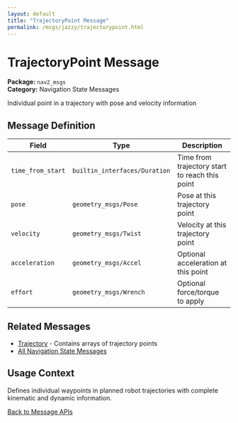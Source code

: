 ```yaml
---
layout: default
title: "TrajectoryPoint Message"
permalink: /msgs/jazzy/trajectorypoint.html
---
```


# TrajectoryPoint Message

**Package:** `nav2_msgs`  
**Category:** Navigation State Messages

Individual point in a trajectory with pose and velocity information

## Message Definition

| Field | Type | Description |
|-------|------|-------------|
| `time_from_start` | `builtin_interfaces/Duration` | Time from trajectory start to reach this point |
| `pose` | `geometry_msgs/Pose` | Pose at this trajectory point |
| `velocity` | `geometry_msgs/Twist` | Velocity at this trajectory point |
| `acceleration` | `geometry_msgs/Accel` | Optional acceleration at this point |
| `effort` | `geometry_msgs/Wrench` | Optional force/torque to apply |

## Related Messages

- [Trajectory](/msgs/jazzy/trajectory.html) - Contains arrays of trajectory points
- [All Navigation State Messages](/msgs/jazzy/index.html#navigation-state-messages)

## Usage Context

Defines individual waypoints in planned robot trajectories with complete kinematic and dynamic information.

[Back to Message APIs](/msgs/jazzy/)
